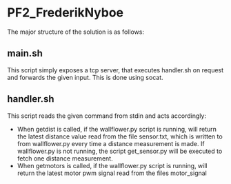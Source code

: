 # PF2_FrederikNyboe
The major structure of the solution is as follows:
## main.sh
This script simply exposes a tcp server, that executes handler.sh on request and forwards the given input. This is done using socat.
## handler.sh
This script reads the given command from stdin and acts accordingly:
* When getdist is called, if the wallflower.py script is running, will return the latest distance value read from the file sensor.txt, which is written to from wallflower.py every time a distance measurement is made. If wallflower.py is not running, the script get_sensor.py will be executed to fetch one distance measurement.
* When getmotors is called, if the wallflower.py script is running, will return the latest motor pwm signal read from the files motor_signal
